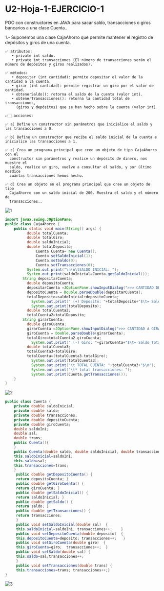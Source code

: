 # U2-Hoja-1-EJERCICIO-1
POO con constructores en JAVA para sacar saldo, transacciones o giros bancarios a una clase Cuenta..

1.- Suponemos una clase CajaAhorro que permite mantener el registro de depósitos y giros de una cuenta.

    ✅ atributos:      
       • private int saldo.
       • private int transacciones (El número de transacciones serán el número de depósitos y giros realizados).
       
    ✅ métodos:      
       • depositar (int cantidad): permite depositar el valor de la cantidad a la cuenta.
       • girar (int cantidad): permite registrar un giro por el valor de cantidad.
       • obtenerSaldo(): retorna el saldo de la cuenta (valor int).
       • obtenerTransacciones(): retorna la cantidad total de transacciones,
         (giros y depósitos) que se han hecho sobre la cuenta (valor int).
         
    👉🏻 acciones:
        
    ✅ a) Define un constructor sin parámetros que inicialice el saldo y las transacciones a 0.

    ✅ b) Define un constructor que recibe el saldo inicial de la cuenta e inicialice las transacciones a 1.
        
    ✅ c) Crea un programa principal que cree un objeto de tipo CajaAhorro con el 
      constructor sin parámetros y realice un depósito de dinero, nos muestre el 
      saldo, realice un giro, vuelve a consultar el saldo, y por último nosdice 
      cuántas transacciones hemos hecho.
        
    ✅ d) Crea un objeto en el programa principal que cree un objeto de tipo 
      CajaAhorro con un saldo inicial de 200. Muestra el saldo y el número de
      transacciones..
      
      
 ![1](https://user-images.githubusercontent.com/80227002/194704459-ed05ec1e-bd18-4b78-84ab-c50d737a2218.png)


```java    
import javax.swing.JOptionPane;
public class CajaAhorro {
    public static void main(String[] args) {  
          double totalCuenta;
          double totalGiro;
          double saldoInicial;
          double totalDeposito;
              Cuenta Cuenta= new Cuenta();
              Cuenta.setSaldoInicial(1);
              Cuenta.setSaldo(0);
              Cuenta.setTransacciones(0);     
          System.out.print("\n\n\tSALDO INICIAL: ");        
          System.out.print(saldoInicial=Cuenta.getSaldoInicial());     
        String depositarCuenta; 
          double depositoCuenta; 
          depositarCuenta =JOptionPane.showInputDialog(">>> CANTIDAD DEPOSITO >>>"); 
          depositoCuenta = Double.parseDouble(depositarCuenta);
          totalDeposito=saldoInicial+depositoCuenta;
            System.out.print(" (+) Deposito: "+totalDeposito+"$\t= Saldo Actual: ");
            System.out.print(totalDeposito);     
          double totalCuenta2;
          totalCuenta2=totalDeposito;          
        String girarCuenta; 
          double giroCuenta; 
          girarCuenta =JOptionPane.showInputDialog(">>> CANTIDAD A GIRAR >>> "); 
          giroCuenta = Double.parseDouble(girarCuenta);
          totalGiro=totalCuenta2-giroCuenta;
            System.out.print(" (-) Giro: "+girarCuenta+"$\t= Saldo Total: ");
          double totalCuenta3;
          totalCuenta3=totalGiro;
          totalCuenta=(totalCuenta3-totalGiro);
            System.out.print(totalCuenta3); 
            System.out.print("\t TOTAL CUENTA: "+totalCuenta3+"$\n");
            System.out.print("\t* total transacciones: ");
            System.out.print(Cuenta.getTransacciones());    
    }
}
```

![2](https://user-images.githubusercontent.com/80227002/194704469-cdf92684-5b87-4319-8c3b-8b93e6e323d3.png)


```java
public class Cuenta {
    private double saldoInicial;
    private double saldo;   
    private double transacciones;
    private double depositoCuenta; 
    private double giroCuenta;
    double saldoIni; 
    double sal; 
    double trans;
    public Cuenta(){
    }
    public Cuenta(double saldo, double saldoInicial, double transacciones, double depositoCuenta, double giroCuenta){                   
    this.saldoInicial=saldoIni;
    this.saldo=sal;                                 
    this.transacciones=trans; 
    }              
     public double getDepositoCuenta() {
     return depositoCuenta; }   
     public double getGiroCuenta() {
     return giroCuenta; } 
     public double getSaldoInicial() {
     return saldoInicial; } 
     public double getSaldo() {
     return saldo; }
     public double getTransacciones() {
     return transacciones; 
     }
     public void setSaldoInicial(double sal)  {
     this.saldoInicial=saldoIni; transacciones++;    }
     public void setDepositoCuenta(double deposito)  {
     this.depositoCuenta=deposito; transacciones++;   }
     public void setGiroCuenta(double giro)  {
     this.giroCuenta=giro;  transacciones++;  }
     public void setSaldo(double sal) {
     this.saldo=sal;transacciones++;  
     } 
     public void setTransacciones(double trans) {
     this.transacciones=trans; transacciones++;}
}
```


![3](https://user-images.githubusercontent.com/80227002/194704473-6740530b-3e6e-4264-8bce-e535cf903595.png)

